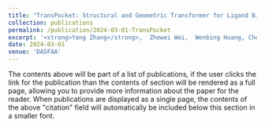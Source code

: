 ```yaml
---
title: "TransPocket: Structural and Geometric Transformer for Ligand Binding Site Detection"
collection: publications
permalink: /publication/2024-03-01-TransPocket
excerpt: '<strong>Yang Zhang</strong>,  Zhewei Wei,  Wenbing Huang, Chongxuan Li'
date: 2024-03-01
venue: 'DASFAA'
---
```


The contents above will be part of a list of publications, if the user clicks the link for the publication than the contents of section will be rendered as a full page, allowing you to provide more information about the paper for the reader. When publications are displayed as a single page, the contents of the above "citation" field will automatically be included below this section in a smaller font.
